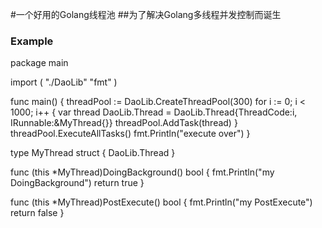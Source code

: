 #一个好用的Golang线程池
##为了解决Golang多线程并发控制而诞生
### Example
package main

import (
	"./DaoLib"
	"fmt"
)

func main() {
	threadPool := DaoLib.CreateThreadPool(300)
	for i := 0; i < 1000; i++ {
		var thread DaoLib.Thread = DaoLib.Thread{ThreadCode:i, IRunnable:&MyThread{}}
		threadPool.AddTask(thread)
	}
	threadPool.ExecuteAllTasks()
	fmt.Println("execute over")
}

type MyThread struct {
	DaoLib.Thread
}

func (this *MyThread)DoingBackground() bool {
	fmt.Println("my DoingBackground")
	return true
}

func (this *MyThread)PostExecute() bool {
	fmt.Println("my PostExecute")
	return false
}